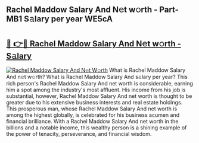 ## Rachel Maddow Salary And N𝚎t w𝚘rth - Part-MB1 S𝚊lary per year WE5cA

# <h2><a href="http://gc57l2v.nevu.top/?p=Rachel+Maddow+Salary+And">🔗 👉🔴 Rachel Maddow Salary And N𝚎t w𝚘rth - S𝚊lary</a></h2>

[![Rachel Maddow Salary And N𝚎t W𝚘rth](https://i.imgur.com/Oavwk0R.jpeg)](http://gc57l2v.nevu.top/?p=Rachel+Maddow+Salary+And)
What is Rachel Maddow Salary And n𝚎t w𝚘rth? What is Rachel Maddow Salary And s𝚊lary per year?
This rich person's Rachel Maddow Salary And net worth is considerable, earning him a spot among the industry's most affluent. His income from his job is substantial, however, Rachel Maddow Salary And net worth is thought to be greater due to his extensive business interests and real estate holdings. This prosperous man, whose Rachel Maddow Salary And net worth is among the highest globally, is celebrated for his business acumen and financial brilliance. With a Rachel Maddow Salary And net worth in the billions and a notable income, this wealthy person is a shining example of the power of tenacity, perseverance, and financial wisdom.

